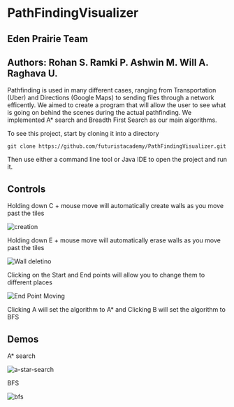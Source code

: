 # PathFindingVisualizer 

## Eden Prairie Team

## Authors: Rohan S. Ramki P. Ashwin M. Will A. Raghava U.

Pathfinding is used in many different cases, ranging from Transportation (Uber) and Directions (Google Maps) to sending files through a network efficently. We aimed to create a program that will allow the user to see what is going on behind the scenes during the actual pathfinding. We implemented A* search and Breadth First Search as our main algorithms. 

To see this project, start by cloning it into a directory

```
git clone https://github.com/futuristacademy/PathFindingVisualizer.git
```
Then use either a command line tool or Java IDE to open the project and run it.

## Controls

Holding down C + mouse move will automatically create walls as you move past the tiles

![creation](https://user-images.githubusercontent.com/41026856/64916580-72306400-d745-11e9-8d0c-a0570fe1c408.gif)

Holding down E + mouse move will automatically erase walls as you move past the tiles

![Wall deletino](https://user-images.githubusercontent.com/41026856/64916546-c129c980-d744-11e9-840b-4f6fcd4f0e88.gif)

Clicking on the Start and End points will allow you to change them to different places

![End Point Moving](https://user-images.githubusercontent.com/41026856/64916557-f1716800-d744-11e9-96b8-39a45086141f.gif)

Clicking A will set the algorithm to A* and Clicking B will set the algorithm to BFS

## Demos

A* search

![a-star-search](https://user-images.githubusercontent.com/41026856/64916561-0cdc7300-d745-11e9-8489-3683d92c8ed0.gif)


BFS

![bfs](https://user-images.githubusercontent.com/41026856/64916569-43b28900-d745-11e9-8e51-afe70b7e5498.gif)




